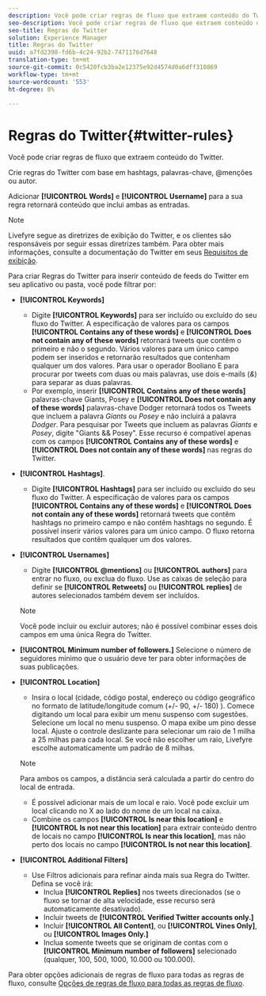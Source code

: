 ```yaml
---
description: Você pode criar regras de fluxo que extraem conteúdo do Twitter.
seo-description: Você pode criar regras de fluxo que extraem conteúdo do Twitter.
seo-title: Regras do Twitter
solution: Experience Manager
title: Regras do Twitter
uuid: a7fd2398-fd6b-4c24-92b2-7471176d7648
translation-type: tm+mt
source-git-commit: 0c5420fcb3ba2e12375e92d4574d0a6dff310869
workflow-type: tm+mt
source-wordcount: '553'
ht-degree: 0%

---
```



# Regras do Twitter{#twitter-rules}

Você pode criar regras de fluxo que extraem conteúdo do Twitter.

Crie regras do Twitter com base em hashtags, palavras-chave, @menções ou autor.

Adicionar **[!UICONTROL Words]** e **[!UICONTROL Username]** para a sua regra retornará conteúdo que inclui ambas as entradas.

>[!NOTE]
>
>Livefyre segue as diretrizes de exibição do Twitter, e os clientes são responsáveis por seguir essas diretrizes também. Para obter mais informações, consulte a documentação do Twitter em seus [Requisitos de exibição](https://dev.twitter.com/terms/display-requirements).

Para criar Regras do Twitter para inserir conteúdo de feeds do Twitter em seu aplicativo ou pasta, você pode filtrar por:

* **[!UICONTROL Keywords]**
   * Digite **[!UICONTROL Keywords]** para ser incluído ou excluído do seu fluxo do Twitter. A especificação de valores para os campos **[!UICONTROL Contains any of these words]** e **[!UICONTROL Does not contain any of these words]** retornará tweets que contêm o primeiro e não o segundo. Vários valores para um único campo podem ser inseridos e retornarão resultados que contenham qualquer um dos valores. Para usar o operador Booliano E para procurar por tweets com duas ou mais palavras, use dois e-mails (*&amp;*) para separar as duas palavras.
   * Por exemplo, inserir **[!UICONTROL Contains any of these words]** palavras-chave Giants, Posey e **[!UICONTROL Does not contain any of these words]** palavras-chave Dodger retornará todos os Tweets que incluem a palavra *Giants* ou *Posey* e não incluirá a palavra *Dodger*.
Para pesquisar por Tweets que incluem as palavras *Giants* e *Posey*, digite &quot;Giants &amp;&amp; Posey&quot;. Esse recurso é compatível apenas com os campos **[!UICONTROL Contains any of these words]** e **[!UICONTROL Does not contain any of these words]** nas regras do Twitter.

* **[!UICONTROL Hashtags]**.
   * Digite **[!UICONTROL Hashtags]** para ser incluído ou excluído do seu fluxo do Twitter. A especificação de valores para os campos **[!UICONTROL Contains any of these words]** e **[!UICONTROL Does not contain any of these words]** retornará tweets que contêm hashtags no primeiro campo e não contêm hashtags no segundo. É possível inserir vários valores para um único campo. O fluxo retorna resultados que contêm qualquer um dos valores.

* **[!UICONTROL Usernames]**
   * Digite **[!UICONTROL @mentions]** ou **[!UICONTROL authors]** para entrar no fluxo, ou exclua do fluxo. Use as caixas de seleção para definir se **[!UICONTROL Retweets]** ou **[!UICONTROL replies]** de autores selecionados também devem ser incluídos.

   >[!NOTE]
   >
   >Você pode incluir ou excluir autores; não é possível combinar esses dois campos em uma única Regra do Twitter.

* **[!UICONTROL Minimum number of followers.]** Selecione o número de seguidores mínimo que o usuário deve ter para obter informações de suas publicações.
* **[!UICONTROL Location]**

   * Insira o local (cidade, código postal, endereço ou código geográfico no formato de latitude/longitude comum (+/- 90, +/- 180) ). Comece digitando um local para exibir um menu suspenso com sugestões. Selecione um local no menu suspenso. O mapa exibe um pino desse local. Ajuste o controle deslizante para selecionar um raio de 1 milha a 25 milhas para cada local. Se você não escolher um raio, Livefyre escolhe automaticamente um padrão de 8 milhas.
   >[!NOTE]
   >
   >Para ambos os campos, a distância será calculada a partir do centro do local de entrada.

   * É possível adicionar mais de um local e raio. Você pode excluir um local clicando no X ao lado do nome de um local na caixa.
   * Combine os campos **[!UICONTROL Is near this location]** e **[!UICONTROL Is not near this location]** para extrair conteúdo dentro de locais no campo **[!UICONTROL Is near this location]**, mas não perto dos locais no campo **[!UICONTROL Is not near this location]**.


* **[!UICONTROL Additional Filters]**
   * Use Filtros adicionais para refinar ainda mais sua Regra do Twitter. Defina se você irá:
      * Inclua **[!UICONTROL Replies]** nos tweets direcionados (se o fluxo se tornar de alta velocidade, esse recurso será automaticamente desativado).
      * Incluir tweets de **[!UICONTROL Verified Twitter accounts only.]**
      * Incluir **[!UICONTROL All Content]**, ou **[!UICONTROL Vines Only]**, ou **[!UICONTROL Images Only.]**
      * Inclua somente tweets que se originam de contas com o **[!UICONTROL Minimum number of followers]** selecionado (qualquer, 100, 500, 1000, 10.000 ou 100.000).

Para obter opções adicionais de regras de fluxo para todas as regras de fluxo, consulte [Opções de regras de fluxo para todas as regras de fluxo](../c-streams/c-stream-rule-options-for-all-stream-rules.md#c_stream_rule_options_for_all_stream_rules).
